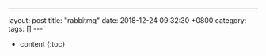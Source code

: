 ---
layout: post
title: "rabbitmq"
date: 2018-12-24 09:32:30 +0800
category: 
tags: []
---`
* content
{:toc}
